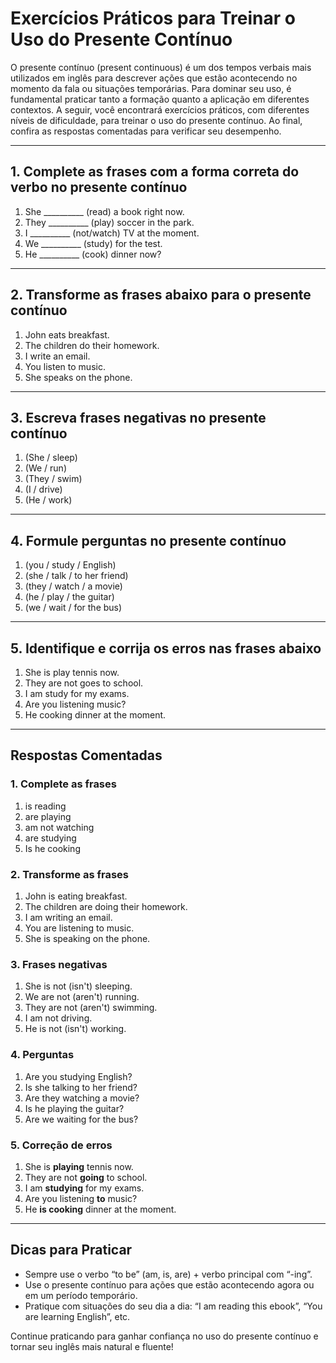 
# Exercícios Práticos para Treinar o Uso do Presente Contínuo

O presente contínuo (present continuous) é um dos tempos verbais mais utilizados em inglês para descrever ações que estão acontecendo no momento da fala ou situações temporárias. Para dominar seu uso, é fundamental praticar tanto a formação quanto a aplicação em diferentes contextos. A seguir, você encontrará exercícios práticos, com diferentes níveis de dificuldade, para treinar o uso do presente contínuo. Ao final, confira as respostas comentadas para verificar seu desempenho.

---

## 1. Complete as frases com a forma correta do verbo no presente contínuo

1. She __________ (read) a book right now.
2. They __________ (play) soccer in the park.
3. I __________ (not/watch) TV at the moment.
4. We __________ (study) for the test.
5. He __________ (cook) dinner now?

---

## 2. Transforme as frases abaixo para o presente contínuo

1. John eats breakfast.  
2. The children do their homework.  
3. I write an email.  
4. You listen to music.  
5. She speaks on the phone.

---

## 3. Escreva frases negativas no presente contínuo

1. (She / sleep)  
2. (We / run)  
3. (They / swim)  
4. (I / drive)  
5. (He / work)

---

## 4. Formule perguntas no presente contínuo

1. (you / study / English)  
2. (she / talk / to her friend)  
3. (they / watch / a movie)  
4. (he / play / the guitar)  
5. (we / wait / for the bus)

---

## 5. Identifique e corrija os erros nas frases abaixo

1. She is play tennis now.
2. They are not goes to school.
3. I am study for my exams.
4. Are you listening music?
5. He cooking dinner at the moment.

---

## Respostas Comentadas

### 1. Complete as frases

1. is reading
2. are playing
3. am not watching
4. are studying
5. Is he cooking

### 2. Transforme as frases

1. John is eating breakfast.
2. The children are doing their homework.
3. I am writing an email.
4. You are listening to music.
5. She is speaking on the phone.

### 3. Frases negativas

1. She is not (isn't) sleeping.
2. We are not (aren't) running.
3. They are not (aren't) swimming.
4. I am not driving.
5. He is not (isn't) working.

### 4. Perguntas

1. Are you studying English?
2. Is she talking to her friend?
3. Are they watching a movie?
4. Is he playing the guitar?
5. Are we waiting for the bus?

### 5. Correção de erros

1. She is **playing** tennis now.
2. They are not **going** to school.
3. I am **studying** for my exams.
4. Are you listening **to** music?
5. He **is cooking** dinner at the moment.

---

## Dicas para Praticar

- Sempre use o verbo “to be” (am, is, are) + verbo principal com “-ing”.
- Use o presente contínuo para ações que estão acontecendo agora ou em um período temporário.
- Pratique com situações do seu dia a dia: “I am reading this ebook”, “You are learning English”, etc.

Continue praticando para ganhar confiança no uso do presente contínuo e tornar seu inglês mais natural e fluente!
```

